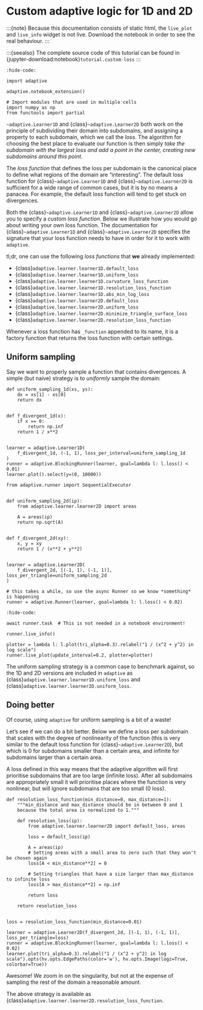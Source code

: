 # Custom adaptive logic for 1D and 2D

:::{note}
Because this documentation consists of static html, the `live_plot` and `live_info` widget is not live.
Download the notebook in order to see the real behaviour.
:::

:::{seealso}
The complete source code of this tutorial can be found in {jupyter-download:notebook}`tutorial.custom-loss`
:::

```{jupyter-execute}
:hide-code:

import adaptive

adaptive.notebook_extension()

# Import modules that are used in multiple cells
import numpy as np
from functools import partial
```

`~adaptive.Learner1D` and {class}`~adaptive.Learner2D` both work on the principle of subdividing their domain into subdomains, and assigning a property to each subdomain, which we call the *loss*.
The algorithm for choosing the best place to evaluate our function is then simply *take the subdomain with the largest loss and add a point in the center, creating new subdomains around this point*.

The *loss function* that defines the loss per subdomain is the canonical place to define what regions of the domain are “interesting”.
The default loss function for {class}`~adaptive.Learner1D` and {class}`~adaptive.Learner2D` is sufficient for a wide range of common cases, but it is by no means a panacea.
For example, the default loss function will tend to get stuck on divergences.

Both the {class}`~adaptive.Learner1D` and {class}`~adaptive.Learner2D` allow you to specify a *custom loss function*.
Below we illustrate how you would go about writing your own loss function.
The documentation for {class}`~adaptive.Learner1D` and {class}`~adaptive.Learner2D` specifies the signature that your loss function needs to have in order for it to work with `adaptive`.

tl;dr, one can use the following *loss functions* that
**we** already implemented:

- {class}`adaptive.learner.learner1D.default_loss`
- {class}`adaptive.learner.learner1D.uniform_loss`
- {class}`adaptive.learner.learner1D.curvature_loss_function`
- {class}`adaptive.learner.learner1D.resolution_loss_function`
- {class}`adaptive.learner.learner1D.abs_min_log_loss`
- {class}`adaptive.learner.learner2D.default_loss`
- {class}`adaptive.learner.learner2D.uniform_loss`
- {class}`adaptive.learner.learner2D.minimize_triangle_surface_loss`
- {class}`adaptive.learner.learner2D.resolution_loss_function`

Whenever a loss function has `_function` appended to its name, it is a factory function that returns the loss function with certain settings.

## Uniform sampling

Say we want to properly sample a function that contains divergences.
A simple (but naive) strategy is to *uniformly* sample the domain:

```{jupyter-execute}
def uniform_sampling_1d(xs, ys):
    dx = xs[1] - xs[0]
    return dx


def f_divergent_1d(x):
    if x == 0:
        return np.inf
    return 1 / x**2


learner = adaptive.Learner1D(
    f_divergent_1d, (-1, 1), loss_per_interval=uniform_sampling_1d
)
runner = adaptive.BlockingRunner(learner, goal=lambda l: l.loss() < 0.01)
learner.plot().select(y=(0, 10000))
```

```{jupyter-execute}
from adaptive.runner import SequentialExecutor


def uniform_sampling_2d(ip):
    from adaptive.learner.learner2D import areas

    A = areas(ip)
    return np.sqrt(A)


def f_divergent_2d(xy):
    x, y = xy
    return 1 / (x**2 + y**2)


learner = adaptive.Learner2D(
    f_divergent_2d, [(-1, 1), (-1, 1)], loss_per_triangle=uniform_sampling_2d
)

# this takes a while, so use the async Runner so we know *something* is happening
runner = adaptive.Runner(learner, goal=lambda l: l.loss() < 0.02)
```

```{jupyter-execute}
:hide-code:

await runner.task  # This is not needed in a notebook environment!
```

```{jupyter-execute}
runner.live_info()
```

```{jupyter-execute}
plotter = lambda l: l.plot(tri_alpha=0.3).relabel("1 / (x^2 + y^2) in log scale")
runner.live_plot(update_interval=0.2, plotter=plotter)
```

The uniform sampling strategy is a common case to benchmark against, so the 1D and 2D versions are included in `adaptive` as {class}`adaptive.learner.learner1D.uniform_loss` and {class}`adaptive.learner.learner2D.uniform_loss`.

## Doing better

Of course, using `adaptive` for uniform sampling is a bit of a waste!

Let’s see if we can do a bit better.
Below we define a loss per subdomain that scales with the degree of nonlinearity of the function (this is very similar to the default loss function for {class}`~adaptive.Learner2D`), but which is 0 for subdomains smaller than a certain area, and infinite for subdomains larger than a certain area.

A loss defined in this way means that the adaptive algorithm will first prioritise subdomains that are too large (infinite loss).
After all subdomains are appropriately small it will prioritise places where the function is very nonlinear, but will ignore subdomains that are too small (0 loss).

```{jupyter-execute}
def resolution_loss_function(min_distance=0, max_distance=1):
    """min_distance and max_distance should be in between 0 and 1
    because the total area is normalized to 1."""

    def resolution_loss(ip):
        from adaptive.learner.learner2D import default_loss, areas

        loss = default_loss(ip)

        A = areas(ip)
        # Setting areas with a small area to zero such that they won't be chosen again
        loss[A < min_distance**2] = 0

        # Setting triangles that have a size larger than max_distance to infinite loss
        loss[A > max_distance**2] = np.inf

        return loss

    return resolution_loss


loss = resolution_loss_function(min_distance=0.01)

learner = adaptive.Learner2D(f_divergent_2d, [(-1, 1), (-1, 1)], loss_per_triangle=loss)
runner = adaptive.BlockingRunner(learner, goal=lambda l: l.loss() < 0.02)
learner.plot(tri_alpha=0.3).relabel("1 / (x^2 + y^2) in log scale").opts(hv.opts.EdgePaths(color='w'), hv.opts.Image(logz=True, colorbar=True))
```

Awesome! We zoom in on the singularity, but not at the expense of sampling the rest of the domain a reasonable amount.

The above strategy is available as {class}`adaptive.learner.learner2D.resolution_loss_function`.
